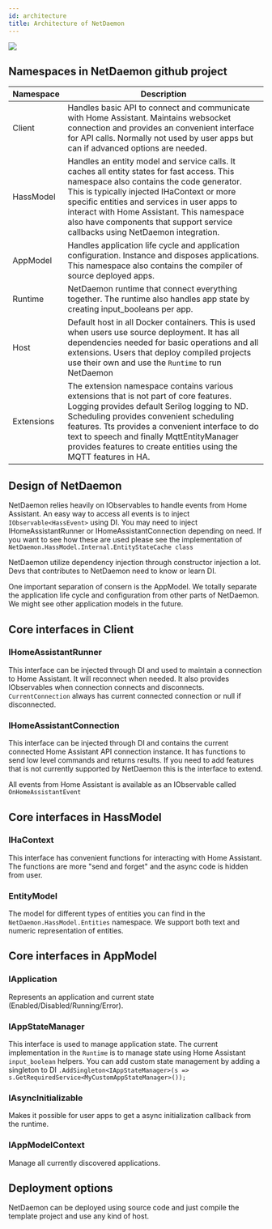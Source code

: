 ```yaml
---
id: architecture
title: Architecture of NetDaemon
---
```


![](/img/docs/dev/overall_architecture.png)

## Namespaces in NetDaemon github project

| Namespace                                         | Description                                                                                                                                                             |
| ------------- | ----------------- |
| Client | Handles basic API to connect and communicate with Home Assistant. Maintains websocket connection and provides an convenient interface for API calls. Normally not used by user apps but can if advanced options are needed. |
|  HassModel | Handles an entity model and service calls. It caches all entity states for fast access. This namespace also contains the code generator. This is typically injected IHaContext or more specific entities and services in user apps to interact with Home Assistant. This namespace also have components that support service callbacks using NetDaemon integration.  |
|  AppModel | Handles application life cycle and application configuration. Instance and disposes applications. This namespace also contains the compiler of source deployed apps. |
|  Runtime | NetDaemon runtime that connect everything together. The runtime also handles app state by creating input_booleans per app.          |
|  Host   |  Default host in all Docker containers. This is used when users use source deployment. It has all dependencies needed for basic operations and all extensions. Users that deploy compiled projects use their own and use the `Runtime` to run NetDaemon  |
|  Extensions   |  The extension namespace contains various extensions that is not part of core features. Logging provides default Serilog logging to ND. Scheduling provides convenient scheduling features. Tts provides a convenient interface to do text to speech and finally MqttEntityManager provides features to create entities using the MQTT features in HA.   |

## Design of NetDaemon

NetDaemon relies heavily on IObservables to handle events from Home Assistant. An easy way to access all events is to inject `IObservable<HassEvent>` using DI. You may need to inject IHomeAssistantRunner or IHomeAssistantConnection depending on need. If you want to see how these are used please see the implementation of `NetDaemon.HassModel.Internal.EntityStateCache class`

NetDaemon utilize dependency injection through constructor injection a lot. Devs that contributes to NetDaemon need to know or learn DI.

One important separation of consern is the AppModel. We totally separate the application life cycle and configuration from other parts of NetDaemon. We might see other application models in the future.

## Core interfaces in Client

### IHomeAssistantRunner

This interface can be injected through DI and used to maintain a connection to Home Assistant. It will reconnect when needed. It also provides IObservables when connection connects and disconnects. `CurrentConnection` always has current connected connection or null if disconnected.

### IHomeAssistantConnection

This interface can be injected through DI and contains the current connected Home Assistant API connection instance. It has functions to send low level commands and returns results. If you need to add features that is not currently supported by NetDaemon this is the interface to extend.

All events from Home Assistant is available as an IObservable called `OnHomeAssistantEvent`

## Core interfaces in HassModel

### IHaContext

This interface has convenient functions for interacting with Home Assistant. The functions are more "send and forget" and the async code is hidden from user.

### EntityModel

The model for different types of entities you can find in the `NetDaemon.HassModel.Entities` namespace. We support both text and numeric representation of entities.

## Core interfaces in AppModel

### IApplication

Represents an application and current state (Enabled/Disabled/Running/Error).

### IAppStateManager

This interface is used to manage application state. The current implementation in the `Runtime` is to manage state using Home Assistant `input_boolean` helpers. You can add custom state management by adding a singleton to DI `.AddSingleton<IAppStateManager>(s => s.GetRequiredService<MyCustomAppStateManager>());`

### IAsyncInitializable

Makes it possible for user apps to get a async initialization callback from the runtime.

### IAppModelContext

Manage all currently discovered applications.

## Deployment options

NetDaemon can be deployed using source code and just compile the template project and use any kind of host.
